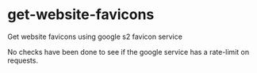 # get-website-favicons
Get website favicons using google s2 favicon service

No checks have been done to see if the google service has a rate-limit on requests.
